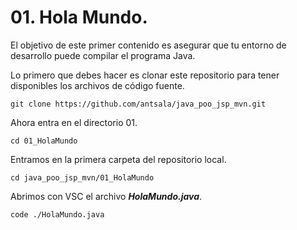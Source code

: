 # 01. Hola Mundo.

El objetivo de este primer contenido es asegurar que tu entorno de desarrollo puede compilar el programa Java.

Lo primero que debes hacer es clonar este repositorio para tener disponibles los archivos de código fuente.

```
git clone https://github.com/antsala/java_poo_jsp_mvn.git
```

Ahora entra en el directorio 01.
```
cd 01_HolaMundo
```

Entramos en la primera carpeta del repositorio local.
```
cd java_poo_jsp_mvn/01_HolaMundo
```

Abrimos con VSC el archivo ***HolaMundo.java***.
```
code ./HolaMundo.java
```
